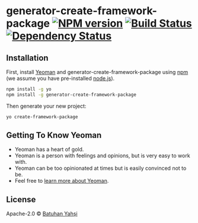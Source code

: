 # generator-create-framework-package [![NPM version][npm-image]][npm-url] [![Build Status][travis-image]][travis-url] [![Dependency Status][daviddm-image]][daviddm-url]
> 

## Installation

First, install [Yeoman](http://yeoman.io) and generator-create-framework-package using [npm](https://www.npmjs.com/) (we assume you have pre-installed [node.js](https://nodejs.org/)).

```bash
npm install -g yo
npm install -g generator-create-framework-package
```

Then generate your new project:

```bash
yo create-framework-package
```

## Getting To Know Yeoman

 * Yeoman has a heart of gold.
 * Yeoman is a person with feelings and opinions, but is very easy to work with.
 * Yeoman can be too opinionated at times but is easily convinced not to be.
 * Feel free to [learn more about Yeoman](http://yeoman.io/).

## License

Apache-2.0 © [Batuhan Yahşi]()


[npm-image]: https://badge.fury.io/js/generator-create-framework-package.svg
[npm-url]: https://npmjs.org/package/generator-create-framework-package
[travis-image]: https://travis-ci.com/ntgnst/generator-create-framework-package.svg?branch=master
[travis-url]: https://travis-ci.com/ntgnst/generator-create-framework-package
[daviddm-image]: https://david-dm.org/ntgnst/generator-create-framework-package.svg?theme=shields.io
[daviddm-url]: https://david-dm.org/ntgnst/generator-create-framework-package
